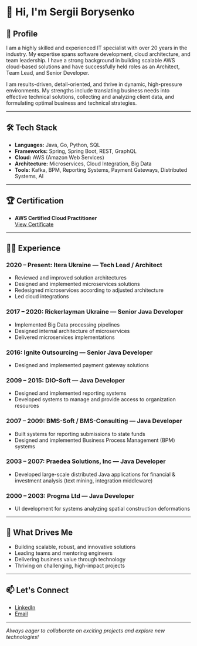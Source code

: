 # 👋 Hi, I'm Sergii Borysenko

## 💼 Profile

I am a highly skilled and experienced IT specialist with over 20 years in the industry. My expertise spans software development, cloud architecture, and team leadership. I have a strong background in building scalable AWS cloud-based solutions and have successfully held roles as an Architect, Team Lead, and Senior Developer.

I am results-driven, detail-oriented, and thrive in dynamic, high-pressure environments. My strengths include translating business needs into effective technical solutions, collecting and analyzing client data, and formulating optimal business and technical strategies.

---

## 🛠️ Tech Stack

- **Languages:** Java, Go, Python, SQL
- **Frameworks:** Spring, Spring Boot, REST, GraphQL
- **Cloud:** AWS (Amazon Web Services)
- **Architecture:** Microservices, Cloud Integration, Big Data
- **Tools:** Kafka, BPM, Reporting Systems, Payment Gateways, Distributed Systems, AI

---

## 🏆 Certification

- **AWS Certified Cloud Practitioner**  
  [View Certificate](https://cp.certmetrics.com/amazon/en/public/verify/credential/4f371e7ac6fa43439bd670b06a713565)

---

## 👨‍💻 Experience

### **2020 – Present: Itera Ukraine — Tech Lead / Architect**
- Reviewed and improved solution architectures
- Designed and implemented microservices solutions
- Redesigned microservices according to adjusted architecture
- Led cloud integrations

### **2017 – 2020: Rickerlayman Ukraine — Senior Java Developer**
- Implemented Big Data processing pipelines
- Designed internal architecture of microservices
- Delivered microservices implementations

### **2016: Ignite Outsourcing — Senior Java Developer**
- Designed and implemented payment gateway solutions

### **2009 – 2015: DIO-Soft — Java Developer**
- Designed and implemented reporting systems
- Developed systems to manage and provide access to organization resources

### **2007 – 2009: BMS-Soft / BMS-Consulting — Java Developer**
- Built systems for reporting submissions to state funds
- Designed and implemented Business Process Management (BPM) systems

### **2003 – 2007: Praedea Solutions, Inc — Java Developer**
- Developed large-scale distributed Java applications for financial & investment analysis (text mining, integration middleware)

### **2000 – 2003: Progma Ltd — Java Developer**
- UI development for systems analyzing spatial construction deformations

---

## 🚀 What Drives Me

- Building scalable, robust, and innovative solutions
- Leading teams and mentoring engineers
- Delivering business value through technology
- Thriving on challenging, high-impact projects

---

## 📫 Let's Connect

- [LinkedIn](https://www.linkedin.com/in/sergey-borisenko-3a6bb132/) <!-- Add your LinkedIn link here -->
- [Email](mailto:sergey.borysenko@gmail.com) <!-- Add your email here -->

---

_Always eager to collaborate on exciting projects and explore new technologies!_
